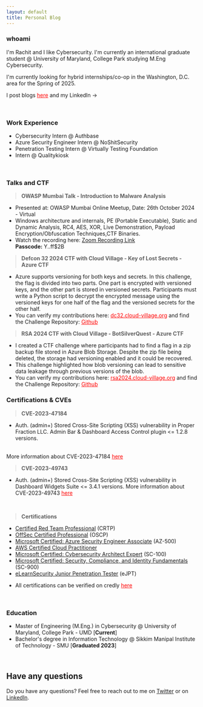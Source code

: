 ```yaml
---
layout: default
title: Personal Blog
---
```


### whoami

I'm Rachit and I like Cybersecurity.
I'm currently an international graduate student @ University of Maryland, College Park studying M.Eng Cybersecurity. 

I'm currently looking for hybrid internships/co-op in the Washington, D.C. area for the Spring of 2025.

I post blogs <a href="/blog" style="color:red;" target="_blank" rel="noopener">here</a> and my LinkedIn -> <a href="https://www.linkedin.com/in/rach1tarora/" class="fa fa-linkedin" target="_blank" rel="noopener"></a> &nbsp;

<!-- Add icon library -->
<link rel="stylesheet" href="https://cdnjs.cloudflare.com/ajax/libs/font-awesome/4.7.0/css/font-awesome.min.css">

<br>

### Work Experience

* Cybersecurity Intern @ Authbase
* Azure Security Engineer Intern @ NoShitSecurity
* Penetration Testing Intern @ Virtually Testing Foundation
* Intern @ Qualitykiosk

<br>

### Talks and CTF

> **OWASP Mumbai Talk - Introduction to Malware Analysis**

* Presented at: OWASP Mumbai Online Meetup, Date: 26th October 2024 - Virtual
* Windows architecture and internals, PE (Portable Executable), Static and Dynamic Analysis, RC4, AES, XOR, Live Demonstration, Payload Encryption/Obfuscation Techniques,CTF Binaries.
* Watch the recording here: [Zoom Recording Link](https://us06web.zoom.us/rec/share/1e4BH0nsnGbopHDdUo1w8nWtyAvvl8nnBT5Bwk8sp2ns-ZJUmhvg0Ry3XrUUBxug.ddrWkkHFdl6MOZkY)  
**Passcode:** Y..ff$2B


> **Defcon 32 2024 CTF with Cloud Village - Key of Lost Secrets - Azure CTF**

* Azure supports versioning for both keys and secrets. In this challenge, the flag is divided into two parts. One part is encrypted with versioned keys, and the other part is stored in versioned secrets. Participants must write a Python script to decrypt the encrypted message using the versioned keys for one half of the flag and the versioned secrets for the other half.
* You can verify my contributions here: <a href="https://dc32.cloud-village.org/" style="color:red;" target="_blank" rel="noopener">dc32.cloud-village.org</a> and find the Challenge Repository: <a href="https://github.com/rach1tarora/ctfs-talks/tree/main/2024/Defcon32-Cloud%20Village" style="color:red;" target="_blank" rel="noopener">Github</a>



> **RSA 2024 CTF with Cloud Village - BotSilverQuest - Azure CTF**

* I created a CTF challenge where participants had to find a flag in a zip backup file stored in Azure Blob Storage. Despite the zip file being deleted, the storage had versioning enabled and it could be recovered.
* This challenge highlighted how blob versioning can lead to sensitive data leakage through previous versions of the blob.
* You can verify my contributions here: <a href="https://rsa2024.cloud-village.org/" style="color:red;" target="_blank" rel="noopener">rsa2024.cloud-village.org</a> and find the Challenge Repository: <a href="https://github.com/rach1tarora/ctfs-talks/tree/main/2024/RSA-2024-CloudVillage" style="color:red;" target="_blank" rel="noopener">Github</a>



### Certifications & CVEs

> **CVE-2023-47184**

* Auth. (admin+) Stored Cross-Site Scripting (XSS) vulnerability in Proper Fraction LLC. Admin Bar & Dashboard Access Control plugin <= 1.2.8 versions.
<br>
More information about CVE-2023-47184 <a href="https://www.cve.org/CVERecord?id=CVE-2023-47184" style="color:red;" target="_blank" rel="noopener">here</a>

> **CVE-2023-49743**

* Auth. (admin+) Stored Cross-Site Scripting (XSS) vulnerability in Dashboard Widgets Suite <= 3.4.1 versions.
More information about CVE-2023-49743 <a href="https://www.cve.org/CVERecord?id=CVE-2023-49743" style="color:red;" target="_blank" rel="noopener">here</a>

<br>

> **Certifications**

- <a href="https://www.credential.net/7a7f48e2-7cd8-4f6e-b7bf-c51ceb73cf9d" target="_blank" rel="noopener">Certified Red Team Professional</a> (CRTP)
- <a href="https://www.credential.net/57148f07-f47e-497e-b34f-bb60c6ee28c3#gs.4w8fyh%5C" target="_blank" rel="noopener">OffSec Certified Professional</a> (OSCP)
- <a href="https://www.credly.com/badges/1c258de3-a8dc-4586-b6a9-ff4d3a53c9b7" target="_blank" rel="noopener">Microsoft Certified: Azure Security Engineer Associate</a> (AZ-500)
- <a href="https://www.credly.com/badges/5d3ea344-ecf2-4e1e-82ed-ab175733dc48" target="_blank" rel="noopener">AWS Certified Cloud Practitioner</a>
- <a href="https://www.credly.com/badges/fcfbfadf-81a1-490a-85c0-73ed7d2cebb5" target="_blank" rel="noopener">Microsoft Certified: Cybersecurity Architect Expert</a> (SC-100)
- <a href="https://www.credly.com/badges/5b111be7-2ec8-441b-b77a-dbc61460dc7c" target="_blank" rel="noopener">Microsoft Certified: Security, Compliance, and Identity Fundamentals</a> (SC-900)
- <a href="https://verified.elearnsecurity.com/certificates/f61e9c01-e250-4faa-99cb-869382a47ccd" target="_blank" rel="noopener">eLearnSecurity Junior Penetration Tester</a> (eJPT)
* All certifications can be verified on credly <a href="https://www.credly.com/users/rachit-arora.6027f270" style="color:red;" target="_blank" rel="noopener">here</a>

<br>

### Education

* Master of Engineering (M.Eng.) in Cybersecurity @ University of Maryland, College Park - UMD [**Current**]
* Bachelor's degree in Information Technology @ Sikkim Manipal Institute of Technology - SMU [**Graduated 2023**]

<br>

## Have any questions
Do you have any questions? Feel free to reach out to me on <a href="https://twitter.com/rach1tarora" target="_blank" rel="noopener">Twitter</a> or on <a href="https://www.linkedin.com/in/rach1tarora/" target="_blank" rel="noopener">LinkedIn</a>.

<br>
